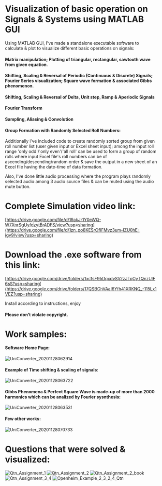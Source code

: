 # Visualization of basic operation on Signals & Systems using MATLAB GUI
Using MATLAB GUI, I've made a standalone executable software to calculate & plot to visualize different basic operations on signals:
#### Matrix manipulation; Plotting of triangular, rectangular, sawtooth wave from given equation.
#### Shifting, Scaling & Reversal of Periodic (Continuous & Discrete) Signals; Fourier Series visualization; Square wave formation & associated Gibbs phenomenon.
#### Shifting, Scaling & Reversal of Delta, Unit step, Ramp & Aperiodic Signals
#### Fourier Transform
#### Sampling, Aliasing & Convolution
#### Group Formation with Randomly Selected Roll Numbers:
Additionally I've included code to create randomly sorted group from given roll number list (user given input or Excel sheet input); among the input roll range 'only odd'/'only even'/'all roll' can be used to form a group of random rolls where input Excel file's roll numbers can be of ascending/descending/random order & save the output in a new sheet of an Excel file having the date-time of data formation.

Also, I've done little audio processing where the program plays randomly selected audio among 3 audio source files & can be muted using the audio mute button.

# Complete Simulation video link:
[https://drive.google.com/file/d/19akJr1Y0eWQ-W7XnrSgUyfdzytBrADFS/view?usp=sharing](https://drive.google.com/file/d/1zn_po8KESrOfIFMvz3um-IZU0hE-igv9/view?usp=sharing)

# Download the .exe software from this link: 
[https://drive.google.com/drive/folders/1xc1sF95DqxdvStj2zJTqOyTQnzUlF6sS?usp=sharing](https://drive.google.com/drive/folders/17QSBGhVAaI6Yfh41XRKNQ_-115Lx1VEZ?usp=sharing)

Install according to instructions, enjoy
#### Please don't violate copyright.

# Work samples:
#### Software Home Page:
![UniConverter_20201128062914](https://user-images.githubusercontent.com/69683125/100490885-7037a280-3149-11eb-8f3a-24ce1dead97e.gif)

#### Example of Time shifting & scaling of signals:
![UniConverter_20201128063722](https://user-images.githubusercontent.com/69683125/100490302-99a1ff80-3144-11eb-969a-05354b8acc3c.gif)

#### Gibbs Phenomena & Perfect Square Wave is made-up of more than 2000 harmonics which can be analized by Fourier sysnthesis:
![UniConverter_20201128063531](https://user-images.githubusercontent.com/69683125/100490315-ae7e9300-3144-11eb-80c1-aa7cdd7ac7e8.gif)

#### Few other works:
![UniConverter_20201128070733](https://user-images.githubusercontent.com/69683125/100490792-72e5c800-3148-11eb-869e-259fb958f1a5.gif)

# Questions that were solved & visualized:
![Qtn_Assignment_1](https://user-images.githubusercontent.com/69683125/100490372-277dea80-3145-11eb-82a4-a275e16b9998.png)
![Qtn_Assignment_2](https://user-images.githubusercontent.com/69683125/100490373-28168100-3145-11eb-847a-b51c60764695.png)
![Qtn_Assignment_2_book](https://user-images.githubusercontent.com/69683125/100490374-2e0c6200-3145-11eb-9cb0-cb1d19cae704.png)
![Qtn_Assignment_3_4](https://user-images.githubusercontent.com/69683125/100490376-306ebc00-3145-11eb-87f8-add4cb1665d5.png)
![Openheim_Example_2_3_2_4_Qtn](https://user-images.githubusercontent.com/69683125/100490371-251b9080-3145-11eb-96ce-69053a465694.PNG)

